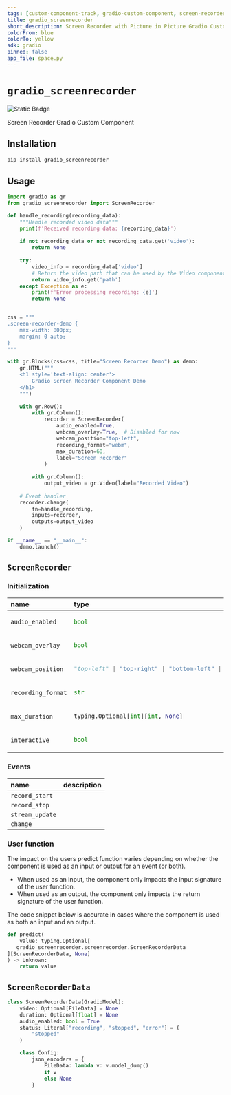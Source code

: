 ```yaml
---
tags: [custom-component-track, gradio-custom-component, screen-recorder, PIP, picture-in-picture]
title: gradio_screenrecorder
short_description: Screen Recorder with Picture in Picture Gradio Custom Component
colorFrom: blue
colorTo: yellow
sdk: gradio
pinned: false
app_file: space.py
---
```


# `gradio_screenrecorder`
<img alt="Static Badge" src="https://img.shields.io/badge/version%20-%200.0.1%20-%20orange">  

Screen Recorder Gradio Custom Component

## Installation

```bash
pip install gradio_screenrecorder
```

## Usage

```python
import gradio as gr
from gradio_screenrecorder import ScreenRecorder

def handle_recording(recording_data):
    """Handle recorded video data"""
    print(f'Received recording data: {recording_data}')
    
    if not recording_data or not recording_data.get('video'):
        return None
    
    try:
        video_info = recording_data['video']
        # Return the video path that can be used by the Video component
        return video_info.get('path')
    except Exception as e:
        print(f'Error processing recording: {e}')
        return None


css = """
.screen-recorder-demo {
    max-width: 800px;
    margin: 0 auto;
}
"""

with gr.Blocks(css=css, title="Screen Recorder Demo") as demo:
    gr.HTML("""
    <h1 style='text-align: center'>
        Gradio Screen Recorder Component Demo
    </h1>
    """)
    
    with gr.Row():
        with gr.Column():
            recorder = ScreenRecorder(
                audio_enabled=True,
                webcam_overlay=True,  # Disabled for now
                webcam_position="top-left",
                recording_format="webm",
                max_duration=60,
                label="Screen Recorder"
            )
        
        with gr.Column():
            output_video = gr.Video(label="Recorded Video")
    
    # Event handler
    recorder.change(
        fn=handle_recording,
        inputs=recorder,
        outputs=output_video
    )

if __name__ == "__main__":
    demo.launch()

```

## `ScreenRecorder`

### Initialization

<table>
<thead>
<tr>
<th align="left">name</th>
<th align="left" style="width: 25%;">type</th>
<th align="left">default</th>
<th align="left">description</th>
</tr>
</thead>
<tbody>
<tr>
<td align="left"><code>audio_enabled</code></td>
<td align="left" style="width: 25%;">

```python
bool
```

</td>
<td align="left"><code>True</code></td>
<td align="left">None</td>
</tr>

<tr>
<td align="left"><code>webcam_overlay</code></td>
<td align="left" style="width: 25%;">

```python
bool
```

</td>
<td align="left"><code>False</code></td>
<td align="left">None</td>
</tr>

<tr>
<td align="left"><code>webcam_position</code></td>
<td align="left" style="width: 25%;">

```python
"top-left" | "top-right" | "bottom-left" | "bottom-right"
```

</td>
<td align="left"><code>"bottom-right"</code></td>
<td align="left">None</td>
</tr>

<tr>
<td align="left"><code>recording_format</code></td>
<td align="left" style="width: 25%;">

```python
str
```

</td>
<td align="left"><code>"webm"</code></td>
<td align="left">None</td>
</tr>

<tr>
<td align="left"><code>max_duration</code></td>
<td align="left" style="width: 25%;">

```python
typing.Optional[int][int, None]
```

</td>
<td align="left"><code>None</code></td>
<td align="left">None</td>
</tr>

<tr>
<td align="left"><code>interactive</code></td>
<td align="left" style="width: 25%;">

```python
bool
```

</td>
<td align="left"><code>True</code></td>
<td align="left">None</td>
</tr>
</tbody></table>


### Events

| name | description |
|:-----|:------------|
| `record_start` |  |
| `record_stop` |  |
| `stream_update` |  |
| `change` |  |



### User function

The impact on the users predict function varies depending on whether the component is used as an input or output for an event (or both).

- When used as an Input, the component only impacts the input signature of the user function.
- When used as an output, the component only impacts the return signature of the user function.

The code snippet below is accurate in cases where the component is used as both an input and an output.



 ```python
 def predict(
     value: typing.Optional[
    gradio_screenrecorder.screenrecorder.ScreenRecorderData
][ScreenRecorderData, None]
 ) -> Unknown:
     return value
 ```
 

## `ScreenRecorderData`
```python
class ScreenRecorderData(GradioModel):
    video: Optional[FileData] = None
    duration: Optional[float] = None
    audio_enabled: bool = True
    status: Literal["recording", "stopped", "error"] = (
        "stopped"
    )

    class Config:
        json_encoders = {
            FileData: lambda v: v.model_dump()
            if v
            else None
        }
```
